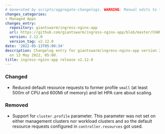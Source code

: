 ```yaml
---
# Generated by scripts/aggregate-changelogs. WARNING: Manual edits to this files will be overwritten.
changes_categories:
- Managed Apps
changes_entry:
  repository: giantswarm/ingress-nginx-app
  url: https://github.com/giantswarm/ingress-nginx-app/blob/master/CHANGELOG.md#2120---2022-05-13
  version: 2.12.0
  version_tag: v2.12.0
date: '2022-05-13T05:00:34'
description: Changelog entry for giantswarm/ingress-nginx-app version 2.12.0, published
  on 13 May 2022, 05:00.
title: ingress-nginx-app release v2.12.0
---
```


### Changed
- Reduced default resource requests to former profile `small` (at least 500m of CPU and 600Mi of memory) and let HPA care about scaling.
### Removed
- Support for `cluster.profile` parameter. This parameter was not set on either management clusters nor workload clusters and so the default resource requests configured in `controller.resources` got used.
